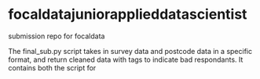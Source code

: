 # focaldatajuniorapplieddatascientist
 submission repo for focaldata

The final_sub.py script takes in survey data and postcode data in a specific format,
and return cleaned data with tags to indicate bad respondants. It contains both the script for 

